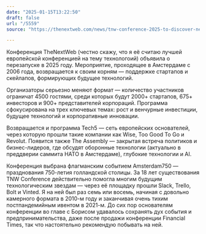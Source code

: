 ```yaml
---
date: "2025-01-15T13:22:50"
draft: false
url: "/5559"
source: "https://thenextweb.com/news/tnw-conference-2025-to-discover-next-big-thing-in-tech-startups?utm_campaign=global_tnw_event-registration_delegates_bau_2025-tnw-conference-amsterdam&utm_medium=email&_hsmi=102671981&utm_source=hubspot"

---
```


Конференция TheNextWeb (честно скажу, что я её считаю лучшей европейской конференцией на тему технологоий) объявила о перезапуске в 2025 году. Мероприятие, проходящее в Амстердаме с 2006 года, возвращается к своим корням — поддержке стартапов и скейлапов, формирующих будущее технологий.

Организаторы серьезно меняют формат — количество участников ограничат 4500 гостями, среди которых будут 2000+ стартапов, 675+ инвесторов и 900+ представителей корпораций. Программа сфокусирована на трех ключевых темах: рост и венчурные инвестиции, будущее технологий и корпоративные инновации.

Возвращается и программа Tech5 — сеть европейских основателей, через которую прошли такие компании как Wise, Too Good To Go и Revolut. Появится также The Assembly — закрытая встреча политиков и бизнес-лидеров, где обсудят оборонные технологии (актуально в преддверии саммита НАТО в Амстердаме), глубокие технологии и AI.

Конференция выбрана флагманским событием Amsterdam750 — празднования 750-летия голландской столицы. За 18 лет существования TNW Conference действительно помогла многим будущим технологическим звездам — через её площадку прошли Slack, Trello, Bolt и Vinted. Я на ней был раз семь или восемь, начиная с довольно камерного формата в 2010-м году и заканчивая очень тихим постпандемийным ивентом в 2021-м. До сих пор основателям конференции во главе с Борисом удавалось сохранять дух события и предпринимательства, даже после продажи конференции Financial Times, так что настоятельно рекомендую побывать на ней.
